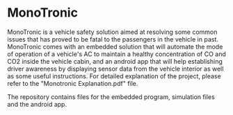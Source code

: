 # MonoTronic
MonoTronic is a vehicle safety solution aimed at resolving some common issues that has proved to be fatal to the passengers in the vehicle in past. MonoTronic comes with an  embedded solution that will automate the mode of operation of a vehicle's AC to maintain a healthy concentration of CO and CO2 inside the vehicle cabin, and an android app that will help establishing driver awareness by displaying sensor data from the vehicle interior as well as some useful instructions.
For detailed explanation of the project, please refer to the "Monotronic Explanation.pdf" file.

The repository contains files for the embedded program, simulation files and the android app.
